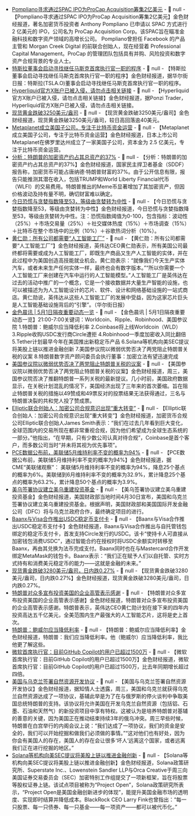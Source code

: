 - [Pompliano寻求通过SPAC IPO为ProCap Acquisition筹集2亿美元](https://decrypt.co/317236/pompliano-seeks-200m-spac-ipo-crypto-influence-public) - 📰 null - 【Pompliano寻求通过SPAC IPO为ProCap Acquisition筹集2亿美元】金色财经报道，著名加密货币投资者 Anthony Pompliano 已申请以 SPAC 方式进行 2 亿美元的 IPO，公司名为 ProCap Acquisition Corp。该SPAC旨在瞄准金融科技和数字资产领域的高增长公司。 
Pompliano曾担任 Facebook 的产品主管和 Morgan Creek Digital 的前联合创始人，现在经营着 Professional Capital Management。ProCap 的管理团队包括具有并购、风险投资和数字资产合规背景的专业人士。
- [特斯拉董事会启动寻找继任马斯克首席执行官一职的程序]() - 📰 null - 【特斯拉董事会启动寻找继任马斯克首席执行官一职的程序】金色财经报道，据华尔街日报：特斯拉(TSLA.O)董事会启动寻找继任马斯克首席执行官一职的程序。
- [Hyperliquid官方X账户已被入侵，请勿点击相关链接](https://x.com/buyerofponzi/status/1917740413026283563) - 📰 null - 【Hyperliquid官方X账户已被入侵，请勿点击相关链接】金色财经报道，据Ponzi Trader，Hyperliquid官方X账户已被入侵，请勿点击相关链接。
- [现货黄金跌破3250美元/盎司]() - 📰 null - 【现货黄金跌破3250美元/盎司】金色财经报道，现货黄金跌破3250美元/盎司，较日高回落逾40美元。
- [Metaplanet成立美国子公司，专注于比特币资金运营](https://x.com/Cointelegraph/status/1917738292059005343) - 📰 null - 【Metaplanet成立美国子公司，专注于比特币资金运营】金色财经报道，日本上市公司Metaplanet在佛罗里达州成立了一家美国子公司，资本金为 2.5 亿美元，专注于比特币资金运营。
- [分析：特朗普的加密资产约占其总资产的37%](https://beincrypto.com/trump-crypto-holding-speculations/) - 📰 null - 【分析：特朗普的加密资产约占其总资产的37%】金色财经报道，国家民主捍卫者基金（SDDF）报告称，加密货币可能占唐纳德·特朗普财富的37%。由于公开信息有限，报告只能推测其潜在收入，包括TRUMP和World Liberty Financial代币（WLFI）的交易费用。特朗普推出的Meme币显著增加了其加密资产，但因价格波动及持有量不明，确切财富难以确定。
- [今日恐慌与贪婪指数降至53，等级由贪婪转为中性]() - 📰 null - 【今日恐慌与贪婪指数降至53，等级由贪婪转为中性】金色财经报道，今日恐慌与贪婪指数降至53，等级由贪婪转为中性。注：恐慌指数阈值为0-100，包含指标：波动性（25%）＋市场交易量（25%）＋社交媒体热度（15%）＋市场调查（15%）＋比特币在整个市场中的比例（10%）＋谷歌热词分析（10%）。
- [黄仁勋：所有公司都需要“人工智能工厂”]() - 📰 null - 【黄仁勋：所有公司都需要“人工智能工厂”】金色财经报道，英伟达CEO黄仁勋表示，所有美国公司最终都将需要或成为人工智能工厂，即既生产商品又生产人工智能的实体，并在此过程中为美国创造高技能就业机会。黄仁勋表示：“就像我们今天生产实体汽车，或者未来生产任何实体一样，最终也会有数字版本。”“所以你需要一个人工智能工厂来创建在汽车中运行的人工智能模型。”人工智能工厂是英伟达在过去的活动中推广的一个概念，它是一个接收数据并大量生产智能的设施，也可以被描述为为人工智能设计的芯片、软件、设计和网络基础设施的一站式商店。黄仁勋说，英伟达从这些人工智能工厂的发展中受益，因为这家芯片巨头是人工智能基础设施背后的“引擎”。（华尔街日报）
- [金色晨讯 | 5月1日隔夜重要动态一览]() - 📰 null - 【金色晨讯 | 5月1日隔夜重要动态一览】21:00-7:00关键词：Worldcoin、Ripple、Robinhood、美国参议院 
1.特朗普：鲍威尔应当降低利率 
2.Coinbase将上线Worldcoin（WLD） 
3.Ripple收购USDC发行商Circle遭拒 
4.Robinhood一季度加密收入同比翻倍 
5.Tether计划最早今年在美国推出新稳定币产品 
6.Solana等机构向美SEC提议将美股上链以推进金融创新 
7.美国参议院以微弱优势否决了两党阻止特朗普关税的议案 
8.特朗普数字资产顾问委员会执行董事：加密立法有望迅速完成
- [美国参议院以微弱优势否决了两党阻止特朗普关税的议案](https://flash.jin10.com/detail/20250501065141652800) - 📰 null - 【美国参议院以微弱优势否决了两党阻止特朗普关税的议案】金色财经报道，周三，美国参议院否决了推翻特朗普一系列关税的最新提议。几小时前，美国政府数据显示，在关税计划混乱的情况下，美国经济出现了三年来的首次萎缩。旨在阻止特朗普关税的措施以49赞成和49票反对的投票结果无法获得通过，三名与特朗普决裂的共和党人投了赞成票。
- [Elliptic联合创始人：加密公司合规意识出现“重大转变”](https://cointelegraph.com/news/huge-shift-crypto-firms-compliance-mindset-elliptic) - 📰 null - 【Elliptic联合创始人：加密公司合规意识出现“重大转变”】金色财经报道，加密货币合规公司Elliptic联合创始人James Smith表示：“我们在过去几年看到巨大变化，全球范围内的交易所现在都非常重视合规，因为他们希望成为全球生态系统的一部分。”他指出，“在早期，只有少数公司认真对待合规”，Coinbase是首个客户，而多数公司当时“并未将其视为优先事项”。
- [PCE数据公布前，美联储5月维持利率不变的概率为94%]() - 📰 null - 【PCE数据公布前，美联储5月维持利率不变的概率为94%】金色财经报道，据CME“美联储观察”： 美联储5月维持利率不变的概率为94%，降息25个基点的概率为6%。美联储到6月维持利率不变的概率为32.9%，累计降息25个基点的概率为63.2%，累计降息50个基点的概率为3.9%。
- [美乌签署协议建立美乌重建投资基金](https://flash.jin10.com/detail/20250501062629449800) - 📰 null - 【美乌签署协议建立美乌重建投资基金】金色财经报道，美国财政部当地时间4月30日宣布，美国和乌克兰签署协议建立美乌重建投资基金。根据声明，美国财政部和美国国际开发金融公司（DFC）将与乌克兰政府合作，最终确定项目的进行。
- [Baanx与Visa合作推出USDC稳定币支付卡](https://www.coindesk.com/business/2025/04/30/visa-and-baanx-launch-usdc-stablecoin-payment-cards) - 📰 null - 【Baanx与Visa合作推出USDC稳定币支付卡】金色财经报道，Baanx与Visa合作推出与自托管钱包绑定的稳定币支付卡，首发支持Circle发行的USDC。该卡“使持卡人可直接从加密钱包消费USDC”，通过智能合约在授权时将USDC余额实时转移至Baanx，再由其兑换为法币完成支付。Baanx同时也在与Mastercard合作开发绑定MetaMask的钱包卡。Baanx表示：“我们正在赋予人们以自托管、实时方式持有和消费美元稳定币的能力——这就是金融的未来。”
- [现货黄金跌破3280美元/盎司，日内跌0.27%]() - 📰 null - 【现货黄金跌破3280美元/盎司，日内跌0.27%】金色财经报道，现货黄金跌破3280美元/盎司，日内跌0.27%。
- [特朗普对众多宣布投资美国的企业高管表示感谢](https://flash.jin10.com/detail/20250501051424309800) - 📰 null - 【特朗普对众多宣布投资美国的企业高管表示感谢】金色财经报道，特朗普对众多宣布投资美国的企业高管表示感谢。特朗普表示，英伟达CEO黄仁勋计划在接下来的四年内投资高达五千亿美元，全美范围内生产最强大的人工智能芯片，这将是史上首次。
- [特朗普：鲍威尔应当降低利率](https://flash.jin10.com/detail/20250501053441264800) - 📰 null - 【特朗普：鲍威尔应当降低利率】金色财经报道，特朗普：我们应当降低利率。他（鲍威尔）应当降低利率，我比他更了解这些。
- [微软首席执行官：目前GitHub Copilot的用户已超过1500万](https://flash.jin10.com/detail/20250501054200771800) - 📰 null - 【微软首席执行官：目前GitHub Copilot的用户已超过1500万】金色财经报道，微软首席执行官：目前GitHub Copilot的用户已超过1500万，比去年同期增长超过四倍。
- [美国与乌克兰签署自然资源开发协议](https://flash.jin10.com/detail/20250501054659352800) - 📰 null - 【美国与乌克兰签署自然资源开发协议】金色财经报道，据知情人士透露，周三，美国和乌克兰就获得乌克兰自然资源达成了一项协议，基辅此举是为了在与俄罗斯的停火谈判中争取美国总统特朗普的支持。该协议将允许美国在开发乌克兰自然资源（包括铝、石墨、石油和天然气）的新投资项目中享有特权。这被认为是培养特朗普对基辅的善意的关键，因为美国正在推动结束持续3年的俄乌冲突。周三早些时候，特朗普在白宫举行的内阁会议上说：“我们达成了一项协议，我们的资金是安全的，我们可以开始挖掘和做我们必须做的事情。”“这对他们也有好处，因为你会有美国人的存在，美国人的存在会让很多‘坏人’远离这个国家，或者远离我们正在进行挖掘的地区。”
- [Solana等机构向美SEC提议将美股上链以推进金融创新](https://www.theblock.co/post/352673/solana-policy-institute-orca-and-superstate-propose-sec-backed-framework-to-bring-wall-street-stocks-to-the-blockchain) - 📰 null - 【Solana等机构向美SEC提议将美股上链以推进金融创新】金色财经报道，Solana政策研究所、Superstate Inc.、Lowenstein Sandler LLP与Orca Creative于周三向美国证券交易委员会（SEC）加密特别工作组提交了一项新框架，旨在将股票等股权证券上链。该试点项目被称为“Project Open”，Solana政策研究所表示，“Project Open是美国金融创新进步的体现”，能提升美国金融市场的透明度、实现即时结算并降低成本。BlackRock CEO Larry Fink也曾指出：“每一只股票、每一只债券、每一只基金——每一项资产——都可以被代币化。”
